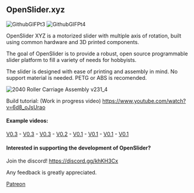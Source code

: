 ## OpenSlider.xyz
![GithubGIFPt3](https://user-images.githubusercontent.com/45019189/82838573-02ad6f80-9ea3-11ea-948f-28d909c240e9.gif) ![GithubGIFPt4](https://user-images.githubusercontent.com/45019189/82838984-51a7d480-9ea4-11ea-8838-1f60a102015d.gif)


OpenSlider XYZ is a motorized slider with multiple axis of rotation, built using common hardware and 3D printed components.

The goal of OpenSlider is to provide a robust, open source programmable slider platform to fill a variety of needs for hobbyists.

The slider is designed with ease of printing and assembly in mind. No support material is needed. PETG or ABS is recomended.

![2040 Roller Carriage Assembly v231_4](https://user-images.githubusercontent.com/45019189/82782271-5633a500-9e32-11ea-8445-bd254e66c91a.gif)

Build tutorial: (Work in progress video)
https://www.youtube.com/watch?v=6d8_oJsUrao 

#### Example videos:

[V0.3](https://www.instagram.com/p/CFU9hZHjh4D/) - [V0.3](https://www.instagram.com/p/CBXKDw_DIsY/) - [V0.3](https://www.instagram.com/p/CBQC0gHDRkP/) - [V0.2](https://www.instagram.com/p/Bsbb4AUHvLy/) - [V0.1](https://www.instagram.com/p/BqFpmRJnVI0/) - [V0.1](https://www.instagram.com/p/BqFVQTXnpN9/) - [V0.1](https://www.instagram.com/p/BqJI3UbnU7M/) - [V0.1](https://www.instagram.com/p/Bp2GQGXHDDo/)

#### Interested in supporting the development of OpenSlider?

Join the discord! https://discord.gg/khKH3Cx

Any feedback is greatly appreciated.



[Patreon](https://www.patreon.com/adamslaboratory)

